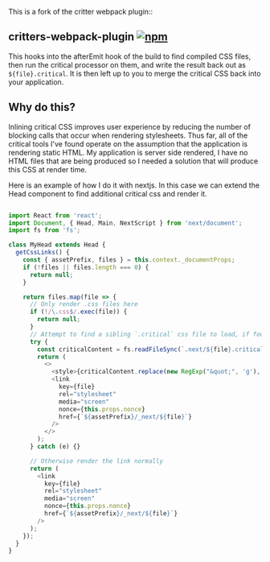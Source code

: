 This is a fork of the critter webpack plugin::

## critters-webpack-plugin [![npm](https://img.shields.io/npm/v/critters-webpack-plugin.svg?style=flat)](https://www.npmjs.org/package/critters-webpack-plugin)

This hooks into the afterEmit hook of the build to find compiled CSS files, then run the critical processor on them, and write the result back out as `${file}.critical`. It is then left up to you to merge the critical CSS back into your application.

## Why do this?

Inlining critical CSS improves user experience by reducing the number of blocking calls that occur when rendering stylesheets. Thus far, all of the critical tools I've found operate on the assumption that the application is rendering static HTML. My application is server side rendered, I have no HTML files that are being produced so I needed a solution that will produce this CSS at render time. 

Here is an example of how I do it with nextjs. In this case we can extend the Head component to find additional critical css and render it.

```_document.js

import React from 'react';
import Document, { Head, Main, NextScript } from 'next/document';
import fs from 'fs';

class MyHead extends Head {
  getCssLinks() {
    const { assetPrefix, files } = this.context._documentProps;
    if (!files || files.length === 0) {
      return null;
    }

    return files.map(file => {
      // Only render .css files here
      if (!/\.css$/.exec(file)) {
        return null;
      }
      // Attempt to find a sibling `.critical` css file to load, if found inject it as a style
      try {
        const criticalContent = fs.readFileSync(`.next/${file}.critical`, 'utf8');
        return (
          <>
            <style>{criticalContent.replace(new RegExp("&quot;", 'g'), '"')}</style>
            <link
              key={file}
              rel="stylesheet"
              media="screen"
              nonce={this.props.nonce}
              href={`${assetPrefix}/_next/${file}`}
            />
          </>
        );
      } catch (e) {}

      // Otherwise render the link normally
      return (
        <link
          key={file}
          rel="stylesheet"
          media="screen"
          nonce={this.props.nonce}
          href={`${assetPrefix}/_next/${file}`}
        />
      );
    });
  }
}
```
